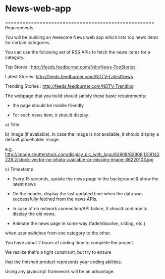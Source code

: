# News-web-app
====================================================
Requirements


You will be building an Awesome News web app which lists top news items for certain categories.


You can use the following set of RSS APIs to fetch the news items for a category.


Top Stores : http://feeds.feedburner.com/NdtvNews-TopStories

Latest Stories: http://feeds.feedburner.com/NDTV-LatestNews

Trending Stories : http://feeds.feedburner.com/NDTV-Trending


The webpage that you build should satisfy these basic requirements: 

- the page should be mobile friendly

- For each news item, it should display :

a) Title

b) Image (if available). In case the image is not available, it should display a default placeholder image.

e.g. http://image.shutterstock.com/display_pic_with_logo/82808/82808,1318143228,2/stock-vector-no-photo-available-or-missing-image-86220103.jpg


c) Timestamp


- Every 15 seconds, update the news page in the background & show the latest news

- On the header, display the last updated time  when the data was successfully fetched from the news APIs. 

- In  case of no network connection/API failure, it should continue to display the old news. 

- Animate the news page in some way (fade/dissolve, sliding, etc.) 

when user switches from one category to the other.


You have about 2 hours of coding time to complete the project. 

We realize that's a tight constraint, but try to ensure 

that the finished product represents your coding abilities.

Using any javascript framework will be an advantage.
